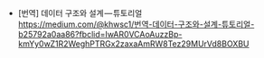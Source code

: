 * [번역] 데이터 구조와 설계 — 튜토리얼</br>
https://medium.com/@khwsc1/번역-데이터-구조와-설계-튜토리얼-b25792a0aa86?fbclid=IwAR0VCAoAuzzBp-kmYy0wZ1R2WeghPTRGx2zaxaAmRW8Tez29MUrVd8BOXBU</br>

